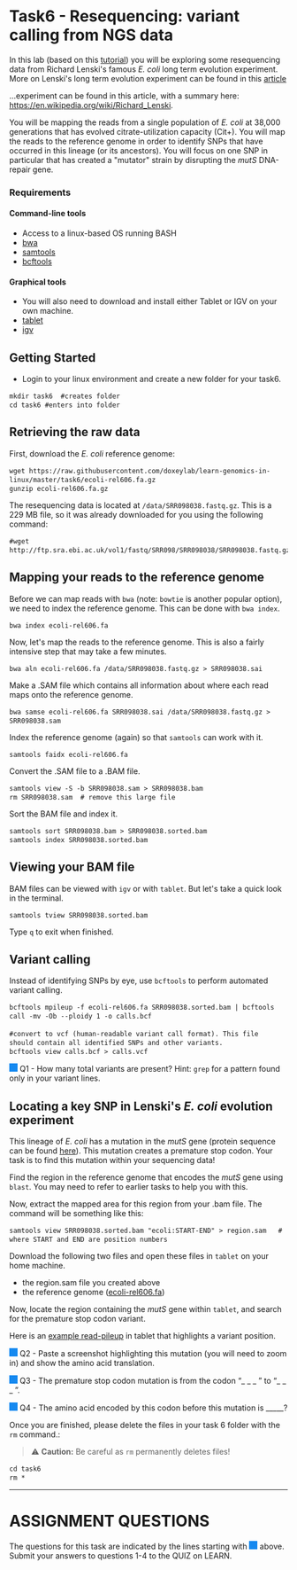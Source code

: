 # Task6 - Resequencing: variant calling from NGS data

In this lab (based on this [tutorial](https://angus.readthedocs.io/en/2014/variant.html)) you will be exploring some resequencing data from Richard Lenski's famous <i>E. coli</i> long term evolution experiment.
More on Lenski's long term evolution experiment can be found in this [article](http://www.nature.com/nature/journal/v489/n7417/full/nature11514.html)

...experiment can be found in this article, with a summary here: https://en.wikipedia.org/wiki/Richard_Lenski.

You will be mapping the reads from a single population of <i>E. coli</i> at 38,000 generations that has evolved citrate-utilization capacity (Cit+). You will map the reads to the reference genome in order to identify SNPs that have occurred in this lineage (or its ancestors). You will focus on one SNP in particular that has created a "mutator" strain by disrupting the <i>mutS</i> DNA-repair gene.


### Requirements

#### Command-line tools
* Access to a linux-based OS running BASH
* [bwa](http://bio-bwa.sourceforge.net/)
* [samtools](http://samtools.sourceforge.net/)
* [bcftools](https://samtools.github.io/bcftools/bcftools.html)

#### Graphical tools

* You will also need to download and install either Tablet or IGV on your own machine.
* [tablet](https://ics.hutton.ac.uk/tablet/)
* [igv](http://software.broadinstitute.org/software/igv/)


## Getting Started

* Login to your linux environment and create a new folder for your task6.

```
mkdir task6  #creates folder
cd task6 #enters into folder
```

## Retrieving the raw data

First, download the <i>E. coli</i> reference genome:

```
wget https://raw.githubusercontent.com/doxeylab/learn-genomics-in-linux/master/task6/ecoli-rel606.fa.gz
gunzip ecoli-rel606.fa.gz
```

The resequencing data is located at `/data/SRR098038.fastq.gz`. This is a 229 MB file, so it was already downloaded for you using the following command:

```
#wget http://ftp.sra.ebi.ac.uk/vol1/fastq/SRR098/SRR098038/SRR098038.fastq.gz
```


## Mapping your reads to the reference genome


Before we can map reads with `bwa` (note: `bowtie` is another popular option), we need to index the reference genome. This can be done with `bwa index`.

```
bwa index ecoli-rel606.fa
```

Now, let's map the reads to the reference genome. This is also a fairly intensive step that may take a few minutes.

```
bwa aln ecoli-rel606.fa /data/SRR098038.fastq.gz > SRR098038.sai
```

Make a .SAM file which contains all information about where each read maps onto the reference genome.

```
bwa samse ecoli-rel606.fa SRR098038.sai /data/SRR098038.fastq.gz > SRR098038.sam
```

Index the reference genome (again) so that `samtools` can work with it.

```
samtools faidx ecoli-rel606.fa
```

Convert the .SAM file to a .BAM file.

```
samtools view -S -b SRR098038.sam > SRR098038.bam
rm SRR098038.sam  # remove this large file
```

Sort the BAM file and index it.

```
samtools sort SRR098038.bam > SRR098038.sorted.bam
samtools index SRR098038.sorted.bam
```

## Viewing your BAM file

BAM files can be viewed with `igv` or with `tablet`. But let's take a quick look in the terminal.

```
samtools tview SRR098038.sorted.bam
```

Type `q` to exit when finished.

## Variant calling

Instead of identifying SNPs by eye, use `bcftools` to perform automated variant calling.

```
bcftools mpileup -f ecoli-rel606.fa SRR098038.sorted.bam | bcftools call -mv -Ob --ploidy 1 -o calls.bcf

#convert to vcf (human-readable variant call format). This file should contain all identified SNPs and other variants.
bcftools view calls.bcf > calls.vcf

```

![question](https://github.com/doxeylab/learn-genomics-in-linux/raw/master/questionbox.png) Q1 - How many total variants are present? Hint: `grep` for a pattern found only in your variant lines.


## Locating a key SNP in Lenski's <i>E. coli</i> evolution experiment

This lineage of <i>E. coli</i> has a mutation in the <i>mutS</i> gene (protein sequence can be found [here](https://www.uniprot.org/uniprot/P23909.fasta)). This mutation creates a premature stop codon. Your task is to find this mutation within your sequencing data!

Find the region in the reference genome that encodes the <i>mutS</i> gene using `blast`. You may need to refer to earlier tasks to help you with this.

Now, extract the mapped area for this region from your .bam file. The command will be something like this:

```
samtools view SRR098038.sorted.bam "ecoli:START-END" > region.sam   # where START and END are position numbers
```


Download the following two files and open these files in `tablet` on your home machine.

- the region.sam file you created above
- the reference genome ([ecoli-rel606.fa](https://raw.githubusercontent.com/doxeylab/learn-genomics-in-linux/master/task6/ecoli-rel606.fa.gz))

Now, locate the region containing the <i>mutS</i> gene within `tablet`, and search for the premature stop codon variant.

Here is an [example read-pileup](https://raw.githubusercontent.com/doxeylab/learn-genomics-in-linux/master/task6/example-pileup.png) in tablet that highlights a variant position.


![question](https://github.com/doxeylab/learn-genomics-in-linux/raw/master/questionbox.png) Q2 - Paste a screenshot highlighting this mutation (you will need to zoom in) and show the amino acid translation<!--see [here](https://software.broadinstitute.org/software/igv/sequence_track_options)-->. 


![question](https://github.com/doxeylab/learn-genomics-in-linux/raw/master/questionbox.png) Q3 - The premature stop codon mutation is from the codon “_ _ _ ” to “_ _ _ ”.

![question](https://github.com/doxeylab/learn-genomics-in-linux/raw/master/questionbox.png) Q4 - The amino acid encoded by this codon before this mutation is _____?


Once you are finished, please delete the files in your task 6 folder with the `rm` command.:

> :warning: **Caution:** Be careful as `rm` permanently deletes files!

```
cd task6
rm *
```



---

# ASSIGNMENT QUESTIONS

The questions for this task are indicated by the lines starting with ![question](https://github.com/doxeylab/learn-genomics-in-linux/raw/master/questionbox.png) above.
Submit your answers to questions 1-4 to the QUIZ on LEARN.



